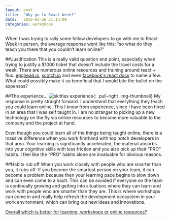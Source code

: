 ```yaml
---
layout: post
title:  "Why go to React Week?"
date:   2015-02-26 21:13:09
categories: workshops
---
```

When I was trying to rally some fellow developers to go with me to React Week in person, the average response went like this: “so what do they teach you there that you couldn’t learn online?”
<!--more-->

##Justification
This is a really valid question and point, especially when trying to justify a $1000 ticket that doesn’t include the travel costs for a week. There are numerous online resources and training around react + flux. [egghead.io][egghead], [scotch.io][scotch] and even [facebook's react docs][react] to name a few. What could possibly make it so beneficial that I would bite the bullet on the expenses?

##The experience...
![skittles experience](http://i.imgur.com/l0hYC2M.gif){: .pull-right .img-thumbnail}
My response is pretty straight forward. I understand that everything they teach you could learn online. This I know from experience, since I have been hired in an area that I was self taught in. I am no stranger to picking up a new technology on the fly via online resources to become more valuable to the company and the project at hand. 

Even though you could learn all of the things being taught online, there is a massive difference when you work firsthand with top notch developers in that area. Your learning is significantly accelerated, the material absorbs into your cognitive skills with less friction and you also pick up their “PRO” habits. I feel like the “PRO” habits alone are invaluable for obvious reasons.

##Habits rub off
When you work closely with people who are smarter than you, it rubs off. If you become the smartest person on your team, it can become a problem because then your learning pace begins to slow down and can even come to a hault. This can be avoided if everyone on the team is continually growing and getting into situations where they can learn and work with people who are smarter than they are. This is where workshops can come in and really help refresh the development ecosystem in your work environment, which can bring out new ideas and innovations.

<script src='https://www.wedgies.com/js/widgets.js'></script><noscript><a href='https://www.wedgies.com/question/54ef1cb14b4477080000370e'>Overall which is better for learning, workshops or online resources?</a></noscript><div class='wedgie-widget' data-wd-pending data-data-wd-type='embed' data-wd-version='v1' id='54ef1cb14b4477080000370e' style='max-width: 640px; margin: 0px auto' ></div>

[egghead]: https://egghead.io/articles/gentle-introduction-to-the-react-flux-architecture
[scotch]: https://scotch.io/tutorials/getting-to-know-flux-the-react-js-architecture
[react]: http://facebook.github.io/react/docs/getting-started.html
